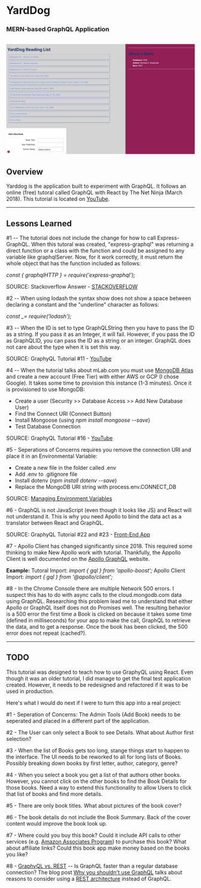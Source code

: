 # YardDog

### MERN-based GraphQL Application

## ![YardDog v1.3 Screenshot](https://github.com/gagglepod/yarddog/blob/main/client/public/yarddog-v1.3-sceenshot.jpg)

## **Overview**

Yarddog is the application built to experiment with GraphQL.
It follows an online (free) tutoral called GraphQL with React by The Net Ninja (March 2018).
This tutorial is located on [YouTube](https://youtu.be/Y0lDGjwRYKw).

---

## **Lessons Learned**

#1 -- The tutorial does not include the change for how to call Express-GraphQL. When this tutoral was created, "express-graphql" was returning a direct function or a class with the function and could be assigned to any variable like graphqlServer. Now, for it work correctly, it must return the whole object that has the function included as follows:

_const { graphqlHTTP } = require('express-graphql');_

SOURCE: Stackoverflow Answer - [STACKOVERFLOW](https://stackoverflow.com/questions/62760975/graphqlhttp-is-not-a-function)

#2 -- When using lodash the syntax show does not show a space between declaring a constant and the "underline" character as follows:

_const \_= require('lodash');_

#3 -- When the ID is set to type GraphQLString then you have to pass the ID as a string. If you pass it as an Integer, it will fail. However, if you pass the ID as GraphQLID, you can pass the ID as a string or an integer. GraphQL does not care about the type when it is set this way.

SOURCE: GraphyQL Tutorial #11 - [YouTube](https://youtu.be/TkT2aLtX2tc)

#4 -- When the tutorial talks about mLab.com you must use [MongoDB Atlas](https://www.mongodb.com/cloud/atlas) and create a new account (Free Tier) with either AWS or GCP (I chose Google). It takes some time to provision this instance (1-3 minutes). Once it is provisioned to use MongoDB:

- Create a user (Security >> Database Access >> Add New Database User)
- Find the Connect URI (Connect Button)
- Install Mongoose (using _npm install mongoose --save_)
- Test Database Connection

SOURCE: GraphyQL Tutorial #16 - [YouTube](https://youtu.be/3NdgP6AVYYs)

#5 - Seperations of Concerns requires you remove the connection URI and place it in an Environmental Variable:

- Create a new file in the folder called .env
- Add .env to .gitignore file
- Install dotenv (_npm install dotenv --save_)
- Replace the MongoDB URI string with process.env.CONNECT_DB

SOURCE: [Managing Environment Variables](https://stackabuse.com/managing-environment-variables-in-node-js-with-dotenv/)

#6 - GraphQL is not JavaScript (even though it looks like JS) and React will not understand it. This is why you need Apollo to bind the data act as a translator between React and GraphQL.

SOURCE: GraphyQL Tutorial #22 and #23 - [Front-End App](https://youtu.be/TRK_e3FV2IM)

#7 - Apollo Client has changed significantly since 2018. This required some thinking to make New Apollo work with tutorial. Thankfully, the Appollo Client is well documented on the [Apollo GraphQL](https://www.apollographql.com/docs/react/get-started/#installation) website.

**Example:**
Tutoral Import: _import { gql } from 'apollo-boost';_
Apollo Client Import: _import { gql } from '@apollo/client';_

#8 - In the Chrome Console there are multiple Network 500 errors. I suspect this has to do with async calls to the cloud.mongodb.com data using GraphQL. Researching this problem lead me to understand that either Apollo or GraphQL itself does not do Promises well. The resulting behavior is a 500 error the first time a Book is clicked on because it takes some time (defined in milliseconds) for your app to make the call, GraphQL to retrieve the data, and to get a response. Once the book has been clicked, the 500 error does not repeat (cached?).

---

## **TODO**

This tutorial was designed to teach how to use GraphyQL using React. Even though it was an older tutorial, I did manage to get the final test application created. However, it needs to be redesigned and refactored if it was to be used in production.

Here's what I would do next if I were to turn this app into a real project:

#1 - Seperation of Concerns: The Admin Tools (Add Book) needs to be seperated and placed in a different part of the application.

#2 - The User can only select a Book to see Details. What about Author first selection?

#3 - When the list of Books gets too long, stange things start to happen to the interface. The UI needs to be reworked to all for long lists of Books. Possibly breaking down books by first letter, author, category, genre?

#4 - When you select a book you get a list of that authors other books. However, you cannot click on the other books to find the Book Details for those books. Need a way to extend this functionality to allow Users to click that list of books and find more details.

#5 - There are only book titles. What about pictures of the book cover?

#6 - The book details do not include the Book Summary. Back of the cover content would improve the book look up.

#7 - Where could you buy this book? Could it include API calls to other services (e.g. [Amazon Associates Program](https://affiliate-program.amazon.com/)) to purchase this book? What about affiliate links? Could this book app make money based on the books you like?

#8 - [GraphyQL vs. REST](https://blog.logrocket.com/switch-graphql-to-rest-with-sofa/) -- Is GraphQL faster than a regular database connection? The blog post [Why you shouldn't use GraphQL](https://blog.logrocket.com/why-you-shouldnt-use-graphql/) talks about reasons to consider using a [REST architecture](https://blog.logrocket.com/rest-api-firebase-cloud-functions-typescript-firestore/) instead of GraphQL.
